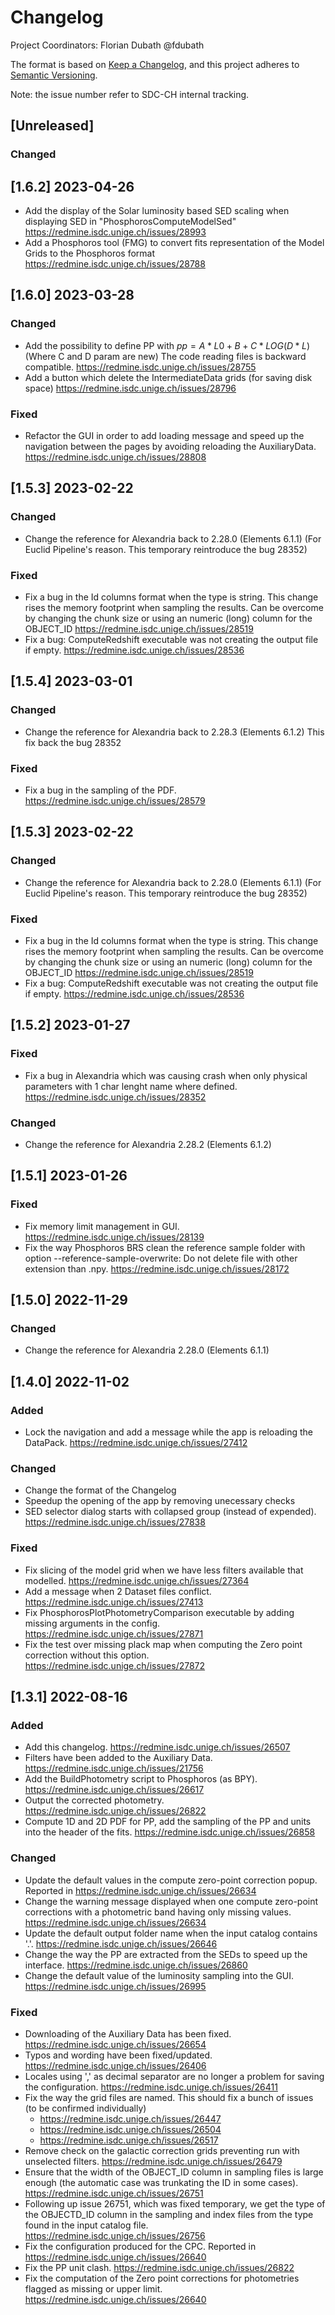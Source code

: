 # Changelog

Project Coordinators: Florian Dubath @fdubath

The format is based on [Keep a Changelog](http://keepachangelog.com/en/1.0.0/),
and this project adheres to [Semantic Versioning](https://semver.org/spec/v2.0.0.html).

Note: the issue number refer to SDC-CH internal tracking.

## [Unreleased]
### Changed
## [1.6.2] 2023-04-26
- Add the display of the Solar luminosity based SED scaling when displaying SED in "PhosphorosComputeModelSed" https://redmine.isdc.unige.ch/issues/28993
- Add a Phosphoros tool (FMG) to convert fits representation of the Model Grids to the Phosphoros format https://redmine.isdc.unige.ch/issues/28788

## [1.6.0] 2023-03-28
### Changed
- Add the possibility to define PP with $pp= A*L0 + B + C*LOG(D*L)$ (Where C and D param are new) The code reading files is backward compatible.  https://redmine.isdc.unige.ch/issues/28755
- Add a button which delete the IntermediateData grids (for saving disk space) https://redmine.isdc.unige.ch/issues/28796

### Fixed
- Refactor the GUI in order to add loading message and speed up the navigation between the pages by avoiding reloading the AuxiliaryData. https://redmine.isdc.unige.ch/issues/28808


## [1.5.3] 2023-02-22
### Changed
- Change the reference for Alexandria back to 2.28.0 (Elements 6.1.1) (For Euclid Pipeline's reason. This temporary reintroduce the bug 28352)

### Fixed
- Fix a bug in the Id columns format when the type is string. This change rises the memory footprint when sampling the results. Can be overcome by changing the chunk size or using an numeric (long) column for the OBJECT_ID https://redmine.isdc.unige.ch/issues/28519
- Fix a bug: ComputeRedshift executable was not creating the output file if empty. https://redmine.isdc.unige.ch/issues/28536



## [1.5.4] 2023-03-01
### Changed
- Change the reference for Alexandria back to 2.28.3 (Elements 6.1.2) This fix back the bug 28352

### Fixed
- Fix a bug in the sampling of the PDF. https://redmine.isdc.unige.ch/issues/28579

## [1.5.3] 2023-02-22
### Changed
- Change the reference for Alexandria back to 2.28.0 (Elements 6.1.1) (For Euclid Pipeline's reason. This temporary reintroduce the bug 28352)

### Fixed
- Fix a bug in the Id columns format when the type is string. This change rises the memory footprint when sampling the results. Can be overcome by changing the chunk size or using an numeric (long) column for the OBJECT_ID https://redmine.isdc.unige.ch/issues/28519
- Fix a bug: ComputeRedshift executable was not creating the output file if empty. https://redmine.isdc.unige.ch/issues/28536


## [1.5.2] 2023-01-27

### Fixed
- Fix a bug in Alexandria which was causing crash when only physical parameters with 1 char lenght name where defined. https://redmine.isdc.unige.ch/issues/28352

### Changed
- Change the reference for Alexandria 2.28.2 (Elements 6.1.2)

## [1.5.1] 2023-01-26

### Fixed
- Fix memory limit management in GUI. https://redmine.isdc.unige.ch/issues/28139
- Fix the way Phosphoros BRS clean the reference sample folder with option --reference-sample-overwrite: Do not delete file with other extension than .npy. https://redmine.isdc.unige.ch/issues/28172


## [1.5.0] 2022-11-29

### Changed
- Change the reference for Alexandria 2.28.0 (Elements 6.1.1)

## [1.4.0] 2022-11-02

### Added
- Lock the navigation and add a message while the app is reloading the DataPack. https://redmine.isdc.unige.ch/issues/27412

### Changed
- Change the format of the Changelog
- Speedup the opening of the app by removing unecessary checks
- SED selector dialog starts with collapsed group (instead of expended). https://redmine.isdc.unige.ch/issues/27838

### Fixed
- Fix slicing of the model grid when we have less filters available that modelled. https://redmine.isdc.unige.ch/issues/27364
- Add a message when 2 Dataset files conflict. https://redmine.isdc.unige.ch/issues/27413
- Fix PhosphorosPlotPhotometryComparison executable by adding missing arguments in the config. https://redmine.isdc.unige.ch/issues/27871
- Fix the test over missing plack map when computing the Zero point correction without this option. https://redmine.isdc.unige.ch/issues/27872

## [1.3.1] 2022-08-16

### Added
- Add this changelog. https://redmine.isdc.unige.ch/issues/26507
- Filters have been added to the Auxiliary Data. https://redmine.isdc.unige.ch/issues/21756
- Add the BuildPhotometry script to Phosphoros (as BPY). https://redmine.isdc.unige.ch/issues/26617
- Output the corrected photometry. https://redmine.isdc.unige.ch/issues/26822
- Compute 1D and 2D PDF for PP, add the sampling of the PP and units into the header of the fits. https://redmine.isdc.unige.ch/issues/26858

### Changed
- Update the default values in the compute zero-point correction popup. Reported in https://redmine.isdc.unige.ch/issues/26634
- Change the warning message displayed when one compute zero-point corrections with a photometric band having only missing values. https://redmine.isdc.unige.ch/issues/26634
- Update the default output folder name when the input catalog contains '.'. https://redmine.isdc.unige.ch/issues/26646
- Change the way the PP are extracted from the SEDs to speed  up the interface. https://redmine.isdc.unige.ch/issues/26860
- Change the default value of the luminosity sampling into the GUI. https://redmine.isdc.unige.ch/issues/26995
    
### Fixed
- Downloading of the Auxiliary Data has been fixed. https://redmine.isdc.unige.ch/issues/26654
- Typos and wording have been fixed/updated. https://redmine.isdc.unige.ch/issues/26406
- Locales using ',' as decimal separator are no longer a problem for saving the configuration. https://redmine.isdc.unige.ch/issues/26411
- Fix the way the grid files are named. This should fix a  bunch of issues (to be confirmed individually)
    - https://redmine.isdc.unige.ch/issues/26447
    - https://redmine.isdc.unige.ch/issues/26504
    - https://redmine.isdc.unige.ch/issues/26517
- Remove check on the galactic correction grids preventing run with unselected filters. https://redmine.isdc.unige.ch/issues/26479
- Ensure that the width of the OBJECT_ID column in sampling files is large enough (the automatic case was trunkating the ID in some cases). https://redmine.isdc.unige.ch/issues/26751
- Following up issue 26751, which was fixed temporary, we get the type of the OBJECTD_ID column in the sampling and index files from the type found in the input catalog file. https://redmine.isdc.unige.ch/issues/26756
- Fix the configuration produced for the CPC. Reported in https://redmine.isdc.unige.ch/issues/26640
- Fix the PP unit clash. https://redmine.isdc.unige.ch/issues/26822
- Fix the computation of the Zero point corrections for photometries flagged as missing or upper limit. https://redmine.isdc.unige.ch/issues/26640

